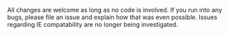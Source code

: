 All changes are welcome as long as no code is involved.
If you run into any bugs, please file an issue and explain how that was even possible.
Issues regarding IE compatability are no longer being investigated.
